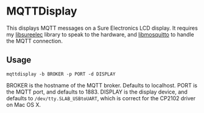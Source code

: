 # MQTTDisplay

This displays MQTT messages on a Sure Electronics LCD display. It requires my
[libsureelec](https://github.com/mgdm/libsureelec) library to speak to the
hardware, and [libmosquitto](http://mosquitto.org) to handle the MQTT
connection.

## Usage

`mqttdisplay -b BROKER -p PORT -d DISPLAY`

BROKER is the hostname of the MQTT broker. Defaults to localhost. PORT is the
MQTT port, and defaults to 1883. DISPLAY is the display device, and defaults to
`/dev/tty.SLAB_USBtoUART`, which is correct for the CP2102 driver on Mac OS X.


